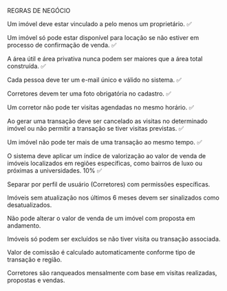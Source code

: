 REGRAS DE NEGÓCIO

Um imóvel deve estar vinculado a pelo menos um proprietário. ✅

Um imóvel só pode estar disponível para locação se não estiver em processo de confirmação de venda. ✅

A área útil e área privativa nunca podem ser maiores que a área total construída. ✅

Cada pessoa deve ter um e-mail único e válido no sistema. ✅

Corretores devem ter uma foto obrigatória no cadastro. ✅

Um corretor não pode ter visitas agendadas no mesmo horário. ✅

Ao gerar uma transação deve ser cancelado as visitas no determinado imóvel ou não permitir a transação se tiver visitas previstas. ✅

Um imóvel não pode ter mais de uma transação ao mesmo tempo. ✅

O sistema deve aplicar um índice de valorização ao valor de venda de imóveis localizados em regiões específicas, como bairros de luxo ou próximas a universidades. 10% ✅

Separar por perfil de usuário (Corretores) com permissões específicas.

Imóveis sem atualização nos últimos 6 meses devem ser sinalizados como desatualizados.

Não pode alterar o valor de venda de um imóvel com proposta em andamento.

Imóveis só podem ser excluídos se não tiver visita ou transação associada.

Valor de comissão é calculado automaticamente conforme tipo de transação e região.

Corretores são ranqueados mensalmente com base em visitas realizadas, propostas e vendas. 
